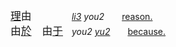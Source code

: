 

<big>[理]()由　　　</big>　<var>[li3](#) you2</var>　　[reason.](https://translate.google.com/?text=理由)   
<big>由[於]()　由[于]()</big>　<var>you2 [yu2](#)</var>　　[because.](https://translate.google.com/?text=由于)
